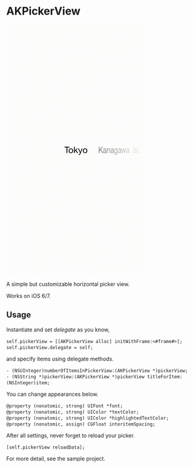 AKPickerView
============

![image](screenshot.gif)


A simple but customizable horizontal picker view.

Works on iOS 6/7.

Usage
-----

Instantiate and set *delegate* as you know,

    self.pickerView = [[AKPickerView alloc] initWithFrame:<#frame#>];
    self.pickerView.delegate = self;

and specify items using delegate methods.

    - (NSUInteger)numberOfItemsInPickerView:(AKPickerView *)pickerView;
    - (NSString *)pickerView:(AKPickerView *)pickerView titleForItem:(NSInteger)item;

You can change appearances below.

    @property (nonatomic, strong) UIFont *font;
    @property (nonatomic, strong) UIColor *textColor;
    @property (nonatomic, strong) UIColor *highlightedTextColor;
    @property (nonatomic, assign) CGFloat interitemSpacing;

After all settings, never forget to reload your picker.

    [self.pickerView reloadData];
    
For more detail, see the sample project.
